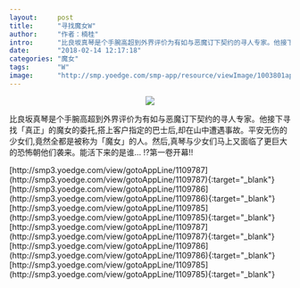 ```yaml
---
layout:     post
title:      "寻找魔女W"
author:     "作者：楠桂"
intro:      "比良坂真琴是个手腕高超到外界评价为有如与恶魔订下契约的寻人专家。他接下寻找「真正」的魔女的委托,搭上客户指定的巴士后,却在山中遭遇事故。平安无伤的少女们,竟然全都是被称为「魔女」的人。然后,真琴与少女们马上又面临了更巨大的恐怖朝他们袭来。能活下来的是谁… !?第一卷开幕!!"
date:       "2018-02-14 12:17:18"
categories: "魔女"
tags:       "W"
image:      "http://smp.yoedge.com/smp-app/resource/viewImage/1003801appline.png"
---
```

<div style="text-align: center">
<p><img src="http://smp.yoedge.com/smp-app/resource/viewImage/1003801appline.png"/></p>
</div>
<p class="post-meta">
<span>比良坂真琴是个手腕高超到外界评价为有如与恶魔订下契约的寻人专家。他接下寻找「真正」的魔女的委托,搭上客户指定的巴士后,却在山中遭遇事故。平安无伤的少女们,竟然全都是被称为「魔女」的人。然后,真琴与少女们马上又面临了更巨大的恐怖朝他们袭来。能活下来的是谁… !?第一卷开幕!!</span>
</p>
[http://smp3.yoedge.com/view/gotoAppLine/1109787](http://smp3.yoedge.com/view/gotoAppLine/1109787){:target="_blank"}
[http://smp3.yoedge.com/view/gotoAppLine/1109786](http://smp3.yoedge.com/view/gotoAppLine/1109786){:target="_blank"}
[http://smp3.yoedge.com/view/gotoAppLine/1109785](http://smp3.yoedge.com/view/gotoAppLine/1109785){:target="_blank"}
[http://smp3.yoedge.com/view/gotoAppLine/1109787](http://smp3.yoedge.com/view/gotoAppLine/1109787){:target="_blank"}
[http://smp3.yoedge.com/view/gotoAppLine/1109786](http://smp3.yoedge.com/view/gotoAppLine/1109786){:target="_blank"}
[http://smp3.yoedge.com/view/gotoAppLine/1109785](http://smp3.yoedge.com/view/gotoAppLine/1109785){:target="_blank"}


